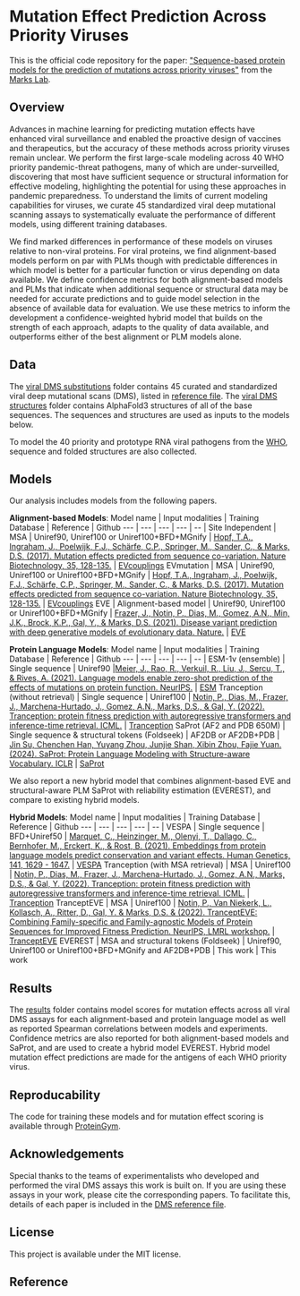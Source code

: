 # Mutation Effect Prediction Across Priority Viruses

This is the official code repository for the paper: ["Sequence-based protein models for the prediction of mutations across priority viruses"](https://openreview.net/pdf?id=DvC6VL7TJK) from the [Marks Lab](https://www.deboramarkslab.com/).

## Overview
Advances in machine learning for predicting mutation effects have enhanced viral surveillance and enabled the proactive design of vaccines and therapeutics, but the accuracy of these methods across priority viruses remain unclear. We perform the first large-scale modeling across 40 WHO priority pandemic-threat pathogens, many of which are under-surveilled, discovering that most have sufficient sequence or structural information for effective modeling, highlighting the potential for using these approaches in pandemic preparedness. To understand the limits of current modeling capabilities for viruses, we curate 45 standardized viral deep mutational scanning assays to systematically evaluate the performance of different models, using different training databases. 

We find marked differences in performance of these models on viruses relative to non-viral proteins. For viral proteins, we find alignment-based models perform on par with PLMs though with predictable differences in which model is better for a particular function or virus depending on data available. We define confidence metrics for both alignment-based models and PLMs that indicate when additional sequence or structural data may be needed for accurate predictions and to guide model selection in the absence of available data for evaluation. We use these metrics to inform the development a confidence-weighted hybrid model that builds on the strength of each approach, adapts to the quality of data available, and outperforms either of the best alignment or PLM models alone.

## Data
The [viral DMS substitutions](https://github.com/debbiemarkslab/priority-viruses/tree/main/data/viral_dms_substitutions) folder contains 45 curated and standardized viral deep mutational scans (DMS), listed in [reference file](https://github.com/debbiemarkslab/priority-viruses/blob/main/data/reference_files/viral_dms_reference.csv). The [viral DMS structures](https://github.com/debbiemarkslab/priority-viruses/tree/main/data/viral_dms_structures) folder contains AlphaFold3 structures of all of the base sequences. The sequences and structures are used as inputs to the models below.

To model the 40 priority and prototype RNA viral pathogens from the [WHO](https://cdn.who.int/media/docs/default-source/consultation-rdb/prioritization-pathogens-v6final.pdf?sfvrsn=c98effa7_7&download=true), sequence and folded structures are also collected. 

## Models
Our analysis includes models from the following papers.

**Alignment-based Models**:
Model name | Input modalities | Training Database | Reference | Github
--- | --- | --- | --- | -- |
Site Independent | MSA | Uniref90, Uniref100 or Uniref100+BFD+MGnify | [Hopf, T.A., Ingraham, J., Poelwijk, F.J., Schärfe, C.P., Springer, M., Sander, C., & Marks, D.S. (2017). Mutation effects predicted from sequence co-variation. Nature Biotechnology, 35, 128-135.](https://www.nature.com/articles/nbt.3769) | [EVcouplings](https://github.com/debbiemarkslab/EVcouplings)
EVmutation | MSA | Uniref90, Uniref100 or Uniref100+BFD+MGnify | [Hopf, T.A., Ingraham, J., Poelwijk, F.J., Schärfe, C.P., Springer, M., Sander, C., & Marks, D.S. (2017). Mutation effects predicted from sequence co-variation. Nature Biotechnology, 35, 128-135.](https://www.nature.com/articles/nbt.3769) | [EVcouplings](https://github.com/debbiemarkslab/EVcouplings)
EVE | Alignment-based model | Uniref90, Uniref100 or Uniref100+BFD+MGnify | [Frazer, J., Notin, P., Dias, M., Gomez, A.N., Min, J.K., Brock, K.P., Gal, Y., & Marks, D.S. (2021). Disease variant prediction with deep generative models of evolutionary data. Nature.](https://www.nature.com/articles/s41586-021-04043-8) | [EVE](https://github.com/OATML-Markslab/EVE)

**Protein Language Models**:
Model name | Input modalities | Training Database | Reference | Github
--- | --- | --- | --- | -- |
ESM-1v (ensemble) | Single sequence | Uniref90 |[Meier, J., Rao, R., Verkuil, R., Liu, J., Sercu, T., & Rives, A. (2021). Language models enable zero-shot prediction of the effects of mutations on protein function. NeurIPS.](https://proceedings.neurips.cc/paper/2021/hash/f51338d736f95dd42427296047067694-Abstract.html) | [ESM](https://github.com/facebookresearch/esm)
Tranception (without retrieval) | Single sequence | Uniref100 | [Notin, P., Dias, M., Frazer, J., Marchena-Hurtado, J., Gomez, A.N., Marks, D.S., & Gal, Y. (2022). Tranception: protein fitness prediction with autoregressive transformers and inference-time retrieval. ICML.](https://proceedings.mlr.press/v162/notin22a.html) | [Tranception](https://github.com/OATML-Markslab/Tranception)
SaProt (AF2 and PDB 650M) | Single sequence & structural tokens (Foldseek) | AF2DB or AF2DB+PDB | [Jin Su, Chenchen Han, Yuyang Zhou, Junjie Shan, Xibin Zhou, Fajie Yuan. (2024). SaProt: Protein Language Modeling with Structure-aware Vocabulary. ICLR](https://www.biorxiv.org/content/10.1101/2023.10.01.560349v5) | [SaProt](https://github.com/westlake-repl/SaProt)

We also report a new hybrid model that combines alignment-based EVE and structural-aware PLM SaProt with reliability estimation (EVEREST), and compare to existing hybrid models.

**Hybrid Models**:
Model name | Input modalities | Training Database | Reference | Github
--- | --- | --- | --- | -- |
VESPA | Single sequence | BFD+Uniref50 | [Marquet, C., Heinzinger, M., Olenyi, T., Dallago, C., Bernhofer, M., Erckert, K., & Rost, B. (2021). Embeddings from protein language models predict conservation and variant effects. Human Genetics, 141, 1629 - 1647.](https://link.springer.com/article/10.1007/s00439-021-02411-y) | [VESPA](https://github.com/Rostlab/VESPA)
Tranception (with MSA retrieval) | MSA | Uniref100 | [Notin, P., Dias, M., Frazer, J., Marchena-Hurtado, J., Gomez, A.N., Marks, D.S., & Gal, Y. (2022). Tranception: protein fitness prediction with autoregressive transformers and inference-time retrieval. ICML.](https://proceedings.mlr.press/v162/notin22a.html) | [Tranception](https://github.com/OATML-Markslab/Tranception)
TranceptEVE | MSA | Uniref100 | [Notin, P., Van Niekerk, L., Kollasch, A., Ritter, D., Gal, Y. & Marks, D.S. &  (2022). TranceptEVE: Combining Family-specific and Family-agnostic Models of Protein Sequences for Improved Fitness Prediction. NeurIPS, LMRL workshop.](https://www.biorxiv.org/content/10.1101/2022.12.07.519495v1?rss=1) | [TranceptEVE](https://github.com/OATML-Markslab/ProteinGym/blob/main/notebooks/TranceptEVE_example.ipynb)
EVEREST | MSA and structural tokens (Foldseek) | Uniref90, Uniref100 or Uniref100+BFD+MGnify and AF2DB+PDB | This work | This work


## Results
The [results](https://github.com/debbiemarkslab/priority-viruses/blob/main/results/) folder contains model scores for mutation effects across all viral DMS assays for each alignment-based and protein language model as well as reported Spearman correlations between models and experiments. Confidence metrics are also reported for both alignment-based models and SaProt, and are used to create a hybrid model EVEREST. Hybrid model mutation effect predictions are made for the antigens of each WHO priority virus.

## Reproducability
The code for training these models and for mutation effect scoring is available through [ProteinGym](https://github.com/OATML-Markslab/ProteinGym).

## Acknowledgements

Special thanks to the teams of experimentalists who developed and performed the viral DMS assays this work is built on. If you are using these assays in your work, please cite the corresponding papers. To facilitate this, details of each paper is included in the [DMS reference file](https://github.com/debbiemarkslab/priority-viruses/blob/main/data/reference_files/viral_dms_reference.csv).

## License
This project is available under the MIT license. 

## Reference

